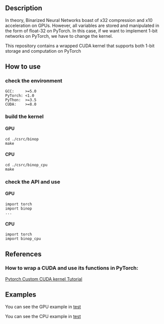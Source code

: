 ## Description

In theory, Binarized Neural Networks boast of x32 compression and x10 acceleration on GPUs.
However, all variables are stored and manipulated in the form of float-32 on PyTorch. In this case, if we want to implement 1-bit networks on PyTorch, we have to change the kernel.

This repository contains a wrapped CUDA kernel that supports both 1-bit storage and computation on PyTorch

## How to use

### check the environment
    GCC:     >=5.0
    PyTorch: <1.0
    PyThon:  >=3.5
    CUDA:    >=8.0

### build the kernel
#### GPU
    cd ./csrc/binop
    make
#### CPU
    cd ./csrc/binop_cpu
    make
    
### check the API and use
#### GPU
    import torch
    import binop
    ...
#### CPU
    import torch
    import binop_cpu

## References

### How to wrap a CUDA and use its functions in PyTorch:

[Pytorch Custom CUDA kernel Tutorial](https://github.com/chrischoy/pytorch-custom-cuda-tutorial)

## Examples

You can see the GPU example in [test](https://github.com/brycexu/BNN_Kernel/tree/master/GPU)

You can see the CPU example in [test](https://github.com/brycexu/BNN_Kernel/tree/master/CPU)
